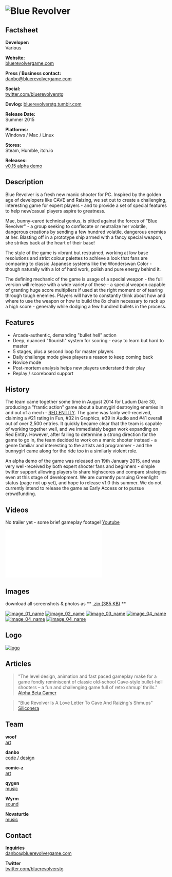 # ![Blue Revolver](assets/images/header.png)

## Factsheet

**Developer:**  
Various

**Website:**  
[bluerevolvergame.com][homepage]

**Press / Business contact:**  
[danbo@bluerevolvergame.com][contact]

**Social:**  
[twitter.com/bluerevolverstg][twitter] 

**Devlog:**
[bluerevolverstg.tumblr.com][tumblr] 

**Release Date:**  
Summer 2015

**Platforms:**  
Windows / Mac / Linux

**Stores:**  
Steam, Humble, itch.io

**Releases:**  
[v0.15 alpha demo][v015_alphademo]

## Description

Blue Revolver is a fresh new manic shooter for PC. Inspired by the golden age of developers like CAVE and Raizing, we set out to create a challenging, interesting game for expert players - and to provide a set of special features to help new/casual players aspire to greatness.

Mae, bunny-eared technical genius, is pitted against the forces of "Blue Revolver" - a group seeking to confiscate or neutralize her volatile, dangerous creations by sending a few hundred volatile, dangerous enemies at her. Blasting off in a prototype ship armed with a fancy special weapon, she strikes back at the heart of their base!

The style of the game is vibrant but restrained, working at low base resolutions and strict colour palettes to achieve a look that fans are comparing to classic Japanese systems like the Wonderswan Color - though naturally with a lot of hard work, polish and pure energy behind it. 

The defining mechanic of the game is usage of a special weapon - the full version will release with a wide variety of these - a special weapon capable of granting huge score multipliers if used at the right moment or of tearing through tough enemies. Players will have to constantly think about how and where to use the weapon or how to build the 8x chain necessary to rack up a high score - generally while dodging a few hundred bullets in the process.

## Features

* Arcade-authentic, demanding "bullet hell" action
* Deep, nuanced "flourish" system for scoring - easy to learn but hard to master
* 5 stages, plus a second loop for master players
* Daily challenge mode gives players a reason to keep coming back
* Novice mode 
* Post-mortem analysis helps new players understand their play
* Replay / scoreboard support

## History

The team came together some time in August 2014 for Ludum Dare 30, producing a "frantic action" game about a bunnygirl destroying enemies in and out of a mech - [RED ENTITY](http://woofycakes.itch.io/red-entity). The game was fairly well-received, claiming a #21 rating in Fun, #32 in Graphics, #39 in Audio and #41 overall out of over 2,500 entries. It quickly became clear that the team is capable of working together well, and we immediately began work expanding on Red Entity. However, after failing to determine a strong direction for the game to go in, the team decided to work on a manic shooter instead - a genre familiar and interesting to the artists and programmer - and the bunnygirl came along for the ride too in a similarly violent role.

An alpha demo of the game was released on 19th January 2015, and was very well-received by both expert shooter fans and beginners - simple twitter support allowing players to share highscores and compare strategies even at this stage of development. We are currently pursuing Greenlight status (page not up yet), and hope to release v1.0 this summer. We do not currently intend to release the game as Early Access or to pursue crowdfunding.

## Videos

No trailer yet - some brief gameplay footage! [Youtube](https://www.youtube.com/watch?v=96OOodLX5ns "BLUE REVOLVER Alpha Demo - Gameplay Footage")

<iframe src="//www.youtube.com/embed/96OOodLX5ns" frameborder="0" allowfullscreen></iframe>

## Images

download all screenshots & photos as ** [.zip (385 KB)](assets/images/images.zip "Images zip") **

[![image_01_name](assets/images/image_01.png)](assets/images/image_01.png)
[![image_02_name](assets/images/image_02.png)](assets/images/image_02.png)
[![image_03_name](assets/images/image_03.png)](assets/images/image_03.png)
[![image_04_name](assets/images/image_04.png)](assets/images/image_04.png)
[![image_04_name](assets/images/image_05.png)](assets/images/image_05.png)
[![image_04_name](assets/images/image_06.png)](assets/images/image_06.png)

## Logo

[![logo](assets/images/logo.png)](assets/images/logo.png "Logo")

## Articles

> "The level design, animation and fast paced gameplay make for a game fondly reminiscent of classic old-school Cave-style bullet-hell shooters – a fun and challenging game full of retro shmup’ thrills."  
[Alpha Beta Gamer](http://www.alphabetagamer.com/blue-revolver-alpha-demo/)

> "Blue Revolver Is A Love Letter To Cave And Raizing's Shmups"  
[Siliconera](http://www.siliconera.com/2015/01/23/blue-revolver-is-a-love-letter-to-cave-and-raizings-shmups/)

## Team

**woof**  
[art](https://twitter.com/woofycakes)

**danbo**  
[code / design](https://twitter.com/__danbo)

**comic-z**  
[art](https://twitter.com/ComicZ)

**qygen**  
[music](https://soundcloud.com/qygen)

**Wyrm**  
[sound](https://twitter.com/SmilingCorpseHQ)

**Novaturtle**  
[music](https://soundcloud.com/l-hartley/)  


## Contact

**Inquiries**  
[danbo@bluerevolvergame.com][contact]

**Twitter**  
[twitter.com/bluerevolverstg][twitter]

<!--- =====================================================================  -->
<!--- Referenced links -->

[homepage]: http://companydomain.com "Company Name"
[tumblr]: http://bluerevolverstg.tumblr.com
[contact]: mailto:danbo@bluerevolvergame.com

<!--- Social -->

[twitter]: https://twitter.com/bluerevolverstg
[facebook]: https://facebook.com/companyname
[skype]: callto:companyskypename

[v015_alphademo]: http://woofycakes.itch.io/blue-revolver-demo